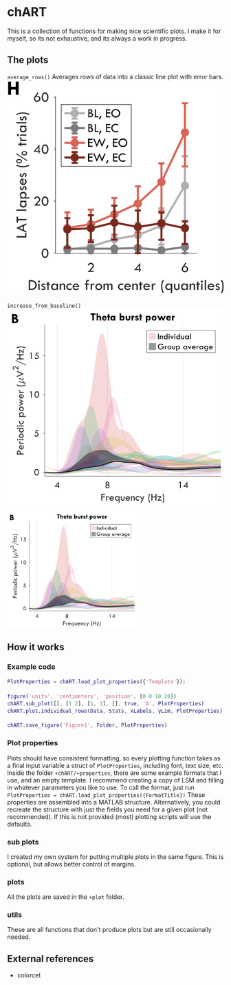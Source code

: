 # chART
This is a collection of functions for making nice scientific plots. I make it for myself, so its not exhaustive, and its always a work in progress. 


## The plots

`average_rows()`
Averages rows of data into a classic line plot with error bars.
![AverageRows](docs/average_rows.PNG)

`increase_from_baseline()`
![](docs/increase_from_baseline.PNG)

<img src="docs/increase_from_baseline.PNG" alt="Image" width="300"/>


## How it works

### Example code

```matlab
PlotProperties = chART.load_plot_properties({'Template'});

figure('units', 'centimeters', 'position', [0 0 10 20])
chART.sub_plot([], [1 2], [1, 1], [], true, 'A', PlotProperties)
chART.plot.individual_rows(Data, Stats, xLabels, yLim, PlotProperties)

chART.save_figure('Figure1', Folder, PlotProperties)

```

### Plot properties
Plots should have consistent formatting, so every plotting function takes as a final input variable a struct of `PlotProperties`, including font, text size, etc. Inside the folder `+chART/+properties`, there are some example formats that I use, and an empty template. I recommend creating a copy of LSM and filling in whatever parameters you like to use. 
To call the format, just run `PlotProperties = chART.load_plot_properties({FormatTitle})` These properties are assembled into a MATLAB structure. Alternatively, you could recreate the structure with just the fields you need for a given plot (not recommended). If this is not provided (most) plotting scripts will use the defaults.

### sub plots
I created my own system for putting multiple plots in the same figure. This is optional, but allows better control of margins.

### plots
All the plots are saved in the `+plot` folder.

### utils
These are all functions that don't produce plots but are still occasionally needed.



## External references

- colorcet